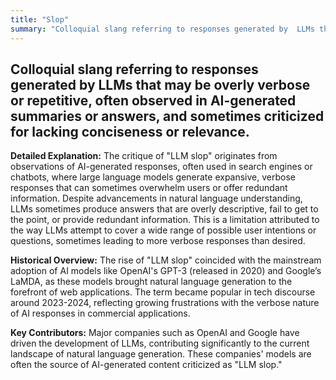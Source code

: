 ```yaml
---
title: "Slop"
summary: "Colloquial slang referring to responses generated by  LLMs that may be overly verbose or repetitive, often observed in AI-generated summaries or answers, and sometimes criticized for lacking conciseness or relevance."
---
```


## Colloquial slang referring to responses generated by  LLMs that may be overly verbose or repetitive, often observed in AI-generated summaries or answers, and sometimes criticized for lacking conciseness or relevance.

**Detailed Explanation:** The critique of "LLM slop" originates from observations of AI-generated responses, often used in search engines or chatbots, where large language models generate expansive, verbose responses that can sometimes overwhelm users or offer redundant information. Despite advancements in natural language understanding, LLMs sometimes produce answers that are overly descriptive, fail to get to the point, or provide redundant information. This is a limitation attributed to the way LLMs attempt to cover a wide range of possible user intentions or questions, sometimes leading to more verbose responses than desired.

**Historical Overview:** The rise of "LLM slop" coincided with the mainstream adoption of AI models like OpenAI's GPT-3 (released in 2020) and Google’s LaMDA, as these models brought natural language generation to the forefront of web applications. The term became popular in tech discourse around 2023-2024, reflecting growing frustrations with the verbose nature of AI responses in commercial applications.

**Key Contributors:** Major companies such as OpenAI and Google have driven the development of LLMs, contributing significantly to the current landscape of natural language generation. These companies' models are often the source of AI-generated content criticized as "LLM slop."
